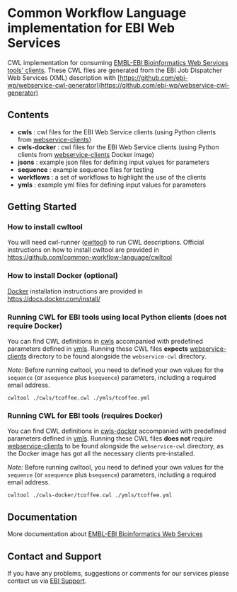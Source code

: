 # Common Workflow Language implementation for EBI Web Services
CWL implementation for consuming [EMBL-EBI Bioinformatics Web Services tools' clients](https://github.com/ebi-wp/webservice-clients).
These CWL files are generated from the EBI Job Dispatcher Web Services (XML) description with
[https://github.com/ebi-wp/webservice-cwl-generator](https://github.com/ebi-wp/webservice-cwl-generator)

## Contents
- **cwls** : cwl files for the EBI Web Service clients (using Python clients 
from [webservice-clients](https://github.com/ebi-wp/webservice-clients))
- **cwls-docker** : cwl files for the EBI Web Service clients 
(using Python clients from [webservice-clients](https://github.com/ebi-wp/webservice-clients) Docker image)
- **jsons** : example json files for defining input values for parameters
- **sequence** : example sequence files for testing
- **workflows** : a set of workflows to highlight the use of the clients
- **ymls** : example yml files for defining input values for parameters


## Getting Started
### How to install cwltool
You will need cwl-runner ([cwltool](https://github.com/common-workflow-language/cwltool)) to run CWL descriptions. 
Official instructions on how to install cwltool are provided in https://github.com/common-workflow-language/cwltool

### How to install Docker (optional)
[Docker](https://www.docker.com/) installation instructions are provided in https://docs.docker.com/install/

### Running CWL for EBI tools using local Python clients (does not require Docker)

You can find CWL definitions in [cwls](cwls) accompanied with predefined parameters defined in [ymls](ymls). 
Running these CWL files **expects** [webservice-clients](https://github.com/ebi-wp/webservice-clients) directory to be
found alongside the `webservice-cwl` directory. 
  
*Note:* Before running cwltool, you need to defined your own values for the `sequence` (or `asequence` plus `bsequence`) 
parameters, including a required email address.

```
cwltool ./cwls/tcoffee.cwl ./ymls/tcoffee.yml
```

### Running CWL for EBI tools (requires Docker)

You can find CWL definitions in [cwls-docker](cwls-docker) accompanied with predefined parameters defined in [ymls](ymls). 
Running these CWL files **does not** require [webservice-clients](https://github.com/ebi-wp/webservice-clients) to be 
found alongside the `webservice-cwl` directory, as the Docker image has got all the necessary clients pre-installed. 

*Note:* Before running cwltool, you need to defined your own values for the `sequence` (or `asequence` plus `bsequence`) 
parameters, including a required email address.

```
cwltool ./cwls-docker/tcoffee.cwl ./ymls/tcoffee.yml
```

## Documentation

More documentation about [EMBL-EBI Bioinformatics Web Services](https://www.ebi.ac.uk/seqdb/confluence/display/WEBSERVICES/EMBL-EBI+Web+Services)

## Contact and Support

If you have any problems, suggestions or comments for our services please
contact us via [EBI Support](http://www.ebi.ac.uk/support/index.php?query=WebServices).
